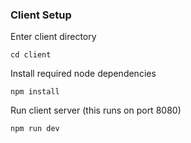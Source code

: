 ### Client Setup

Enter client directory

```
cd client
```

Install required node dependencies

```
npm install
```

Run client server (this runs on port 8080)

```
npm run dev
```
